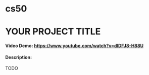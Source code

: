 # cs50
# YOUR PROJECT TITLE
#### Video Demo:  <https://www.youtube.com/watch?v=dlDFJ8-H88U>
#### Description:
TODO
